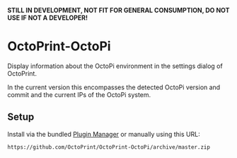 **STILL IN DEVELOPMENT, NOT FIT FOR GENERAL CONSUMPTION, DO NOT USE IF NOT A DEVELOPER!**

# OctoPrint-OctoPi

Display information about the OctoPi environment in the settings dialog of OctoPrint.

In the current version this encompasses the detected OctoPi version and commit and the
current IPs of the OctoPi system.

## Setup

Install via the bundled [Plugin Manager](https://github.com/foosel/OctoPrint/wiki/Plugin:-Plugin-Manager)
or manually using this URL:

    https://github.com/OctoPrint/OctoPrint-OctoPi/archive/master.zip


